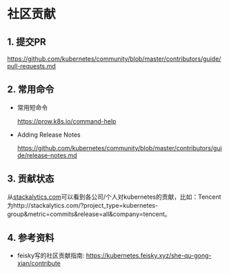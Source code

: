 # 社区贡献

## 1. 提交PR

https://github.com/kubernetes/community/blob/master/contributors/guide/pull-requests.md

## 2. 常用命令

- 常用短命令

  https://prow.k8s.io/command-help

- Adding Release Notes

  https://github.com/kubernetes/community/blob/master/contributors/guide/release-notes.md

## 3. 贡献状态

从[stackalytics.com](http://stackalytics.com/?project_type=kubernetes-group&metric=commits&release=all)可以看到各公司/个人对kubernetes的贡献，比如：Tencent为http://stackalytics.com/?project_type=kubernetes-group&metric=commits&release=all&company=tencent。

## 4. 参考资料

-  feisky写的社区贡献指南: https://kubernetes.feisky.xyz/she-qu-gong-xian/contribute